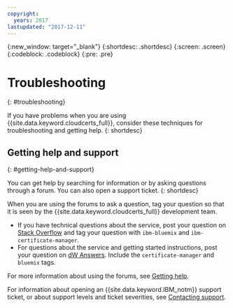 ```yaml
---
copyright:
  years: 2017
lastupdated: "2017-12-11"
---
```

{:new_window: target="_blank"}
{:shortdesc: .shortdesc}
{:screen: .screen}
{:codeblock: .codeblock}
{:pre: .pre}

# Troubleshooting
{: #troubleshooting}

If you have problems when you are using {{site.data.keyword.cloudcerts_full}}, consider these techniques for troubleshooting and getting help.
{: shortdesc}


## Getting help and support
{: #getting-help-and-support}

<!-- For support, visit the #certmgr-adopters channel in [ibm-cloudplatform.slack.com](https://ibm-cloudplatform.slack.com).-->

You can get help by searching for information or by asking questions through a forum. You can also open a support ticket.
{: shortdesc}

When you are using the forums to ask a question, tag your question so that it is seen by the {{site.data.keyword.cloudcerts_full}} development team.

-   If you have technical questions about the service, post your question on [Stack Overflow](http://stackoverflow.com/search?q=certificate-manager+ibm-bluemix) and tag your question with `ibm-bluemix` and `ibm-certificate-manager`.  
-   For questions about the service and getting started instructions, post your question on [dW Answers](https://developer.ibm.com/answers/search.html?f=&type=question&redirect=search%2Fsearch&sort=relevance&q=certificate-manager%20%2B[bluemix]). Include the `certificate-manager` and `bluemix` tags.

For more information about using the forums, see [Getting help](https://console.bluemix.net/docs/support/index.html#getting-help).

For information about opening an {{site.data.keyword.IBM_notm}} support ticket, or about support levels and ticket severities, see [Contacting support](https://console.bluemix.net/docs/support/index.html#contacting-support).
